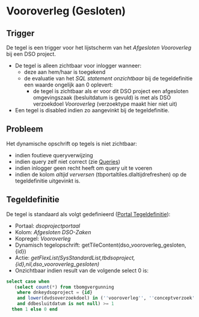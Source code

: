 # Vooroverleg (Gesloten)

## Trigger

De tegel is een trigger voor het lijstscherm van het *Afgesloten Vooroverleg* bij een DSO project.

  - De tegel is alleen zichtbaar voor inlogger wanneer:
    - deze aan hem/haar is toegekend
    - de evaluatie van het *SQL statement onzichtbaar* bij de tegeldefinitie een waarde ongelijk aan 0 oplevert:
      - de tegel is zichtbaar als er voor dit DSO project een afgesloten omgevingszaak (besluitdatum is gevuld) is met als DSO verzoekdoel *Vooroverleg* (verzoektype maakt hier niet uit)
  - Een tegel is disabled indien zo aangevinkt bij de tegeldefinitie.

## Probleem

Het dynamische opschrift op tegels is niet zichtbaar:

  - indien foutieve queryverwijzing
  - indien query zelf niet correct (zie [Queries](/instellen_inrichten/queries.md))
  - indien inlogger geen recht heeft om query uit te voeren
  - indien de kolom *altijd verversen* (tbportaltiles.dlaltijdrefreshen) op de tegeldefinitie uitgevinkt is.

## Tegeldefinitie

De tegel is standaard als volgt gedefinieerd ([Portal Tegeldefinitie](/instellen_inrichten/portaldefinitie/portal_tegel.md)):

  -  Portaal: *dsoprojectportaal*
  -  Kolom: *Afgesloten DSO-Zaken*
  -  Kopregel: *Vooroverleg*
  -  Dynamisch tegelopschrift: getTileContent(dso_vooroverleg_gesloten,{id})
  -  Actie: *getFlexList(SysStandardList,tbdsoproject,{id},nil,dso_vooroverleg_gesloten)*
  -  Onzichtbaar indien result van de volgende select 0 is:

```sql
select case when
   (select count(*) from tbomgvergunning
    where dnkeydsoproject = {id}
    and lower(dvdsoverzoekdoel) in (''vooroverleg'', ''conceptverzoek'')
    and ddbesluitdatum is not null) >= 1
  then 1 else 0 end
```

